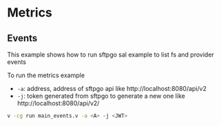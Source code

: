 # Metrics

## Events

This example shows how to run sftpgo sal example to list fs and provider events

To run the metrics example

- `-a`: address, address of sftpgo api like http://localhost:8080/api/v2
- `-j`: token generated from sftpgo to generate a new one like http://localhost:8080/api/v2/

```sh
v -cg run main_events.v -a <A> -j <JWT>
```
